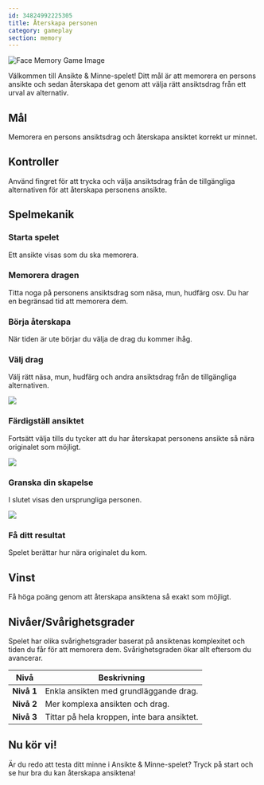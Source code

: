 ```yaml
---
id: 34824992225305
title: Återskapa personen
category: gameplay
section: memory
---
```

![Face Memory Game Image](https://help.studycat.com/hc/article_attachments/34824961331481)

Välkommen till Ansikte & Minne-spelet! Ditt mål är att memorera en persons ansikte och sedan återskapa det genom att välja rätt ansiktsdrag från ett urval av alternativ.

## Mål

Memorera en persons ansiktsdrag och återskapa ansiktet korrekt ur minnet.

## Kontroller

Använd fingret för att trycka och välja ansiktsdrag från de tillgängliga alternativen för att återskapa personens ansikte.

## Spelmekanik

### Starta spelet

Ett ansikte visas som du ska memorera.

### Memorera dragen 

Titta noga på personens ansiktsdrag som näsa, mun, hudfärg osv. Du har en begränsad tid att memorera dem.

### Börja återskapa

När tiden är ute börjar du välja de drag du kommer ihåg.

### Välj drag

Välj rätt näsa, mun, hudfärg och andra ansiktsdrag från de tillgängliga alternativen.

![](https://help.studycat.com/hc/article_attachments/34824961340697)

### Färdigställ ansiktet

Fortsätt välja tills du tycker att du har återskapat personens ansikte så nära originalet som möjligt.

![](https://help.studycat.com/hc/article_attachments/34824961345177)

### Granska din skapelse

I slutet visas den ursprungliga personen.

![](https://help.studycat.com/hc/article_attachments/34824961349017)

### Få ditt resultat

Spelet berättar hur nära originalet du kom.

## Vinst

Få höga poäng genom att återskapa ansiktena så exakt som möjligt.

## Nivåer/Svårighetsgrader

Spelet har olika svårighetsgrader baserat på ansiktenas komplexitet och tiden du får för att memorera dem. Svårighetsgraden ökar allt eftersom du avancerar.

| Nivå | Beskrivning |
| --- | --- |
| **Nivå&nbsp;1** | Enkla ansikten med grundläggande drag. |
| **Nivå&nbsp;2** | Mer komplexa ansikten och drag. |
| **Nivå&nbsp;3** | Tittar på hela kroppen, inte bara ansiktet. |

## Nu kör vi!

Är du redo att testa ditt minne i Ansikte & Minne-spelet? Tryck på start och se hur bra du kan återskapa ansiktena!

